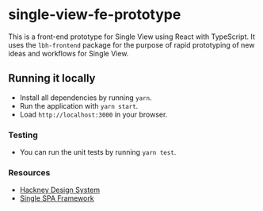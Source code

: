 # single-view-fe-prototype

This is a front-end prototype for Single View using React with TypeScript.
It uses the `lbh-frontend` package for the purpose of rapid prototyping of new
ideas and workflows for Single View.

## Running it locally

- Install all dependencies by running `yarn`.
- Run the application with `yarn start`.
- Load `http://localhost:3000` in your browser.

### Testing

- You can run the unit tests by running `yarn test`.

### Resources

- [Hackney Design System](https://design-system.hackney.gov.uk/)
- [Single SPA Framework](https://single-spa.js.org/)
